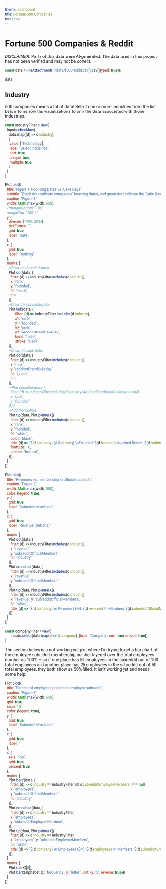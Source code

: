 ```yaml
---
theme: dashboard
title: Fortune 500 Companies
toc: false
---
```

<script src="https://d3js.org/d3.v4.js"></script>
<style>
      * {
            font-family: Roboto;
      }
     p, h1, h2, h3, h4, h5, h6 {
          max-width: 100%;
     }
     button, input, textarea {
          accent-color: green;
     }
</style>
      
# Fortune 500 Companies & Reddit
<span style="text-transform: uppercase; font-style:italic">Disclaimer:</span> Parts of this data were AI-generated. The data used in this project has not been verified and may not be correct.

```js
const data = FileAttachment("./data/f500reddit.csv").csv({typed: true});
```

```js
data
```

## Industry
500 companies means a lot of data! Select one or more industries from the list below to narrow the visualizations to only the data associated with those industries.
```js
const industryFilter = view(
  Inputs.checkbox(
    data.map((d) => d.industry),
    {
     value: ["Technology"],
     label: "Select industries",
     sort: true,
     unique: true,
     multiple: true,
    }
  )
)
```

```js
Plot.plot({
  title: "Figure 1: Founding Dates vs. Cake Days",
  subtitle: "Black dots indicate companies' founding dates, and green dots indicate the 'Cake Day' for the company's brand ambassador's Reddit account (that is, the date the account was created). Black dots without a connected green dot indicate that the company has no Reddit ambassador account. Hover over a dot to show the company info!",
  caption: "Figure 1",
  width: Math.max(width, 550),
  /*marginBottom: "100",
  marginTop: "100",*/
  y: {
    domain: [1780, 2030],
    tickFormat: "",
    grid: true,
    label: "Date",
  },
  x: {
    grid: true,
    label: "Ranking"
  },
  marks: [
    //Draw the founded dates
    Plot.dot(data, {
      filter: (d) => industryFilter.includes(d.industry),
      x: "rank",
      y: "founded",
      fill: "black",
      r: 4
    }),
    //Draw the connecting line
    Plot.link(data, {
           filter: (d) => industryFilter.includes(d.industry),
           x1: "rank",
           y1: "founded",
           x2: "rank",
           y2: "redditorBrandCakeday",
           bend: "false",
           stroke: "black",
    }),
    //Draw the cake dates
    Plot.dot(data, {
      filter: (d) => industryFilter.includes(d.industry),
      x: "rank",
      y: "redditorBrandCakeday",
      fill: "green",
      r: 4
    }),
    /*Plot.crosshair(data, {
      filter: (d) => industryFilter.includes(d.industry) && d.redditorBrandCakeday !== null,
      x: "rank",
      y: "founded"
    }),*/
    //Add the tooltips
    Plot.tip(data, Plot.pointerX({
      filter: (d) => industryFilter.includes(d.industry),
      x: "rank",
      y: "founded",
      fill: "white",
      color: "black",
      title: (d) => `${d.company} (# ${d.rank}) \nFounded: ${d.founded} \nJoined Reddit: ${d.redditorBrandCakeday}`,
      fontSize: 16,
      anchor: "bottom",
    }))
  ]
})
```

```js
Plot.plot({
  title: "Revenues vs. membership in official subreddit",
  caption: "Figure 2",
  width: Math.max(width, 550),
  color: {legend: true},
  y: {
    grid: true,
    label: "Subreddit Members",
  },
  x: {
    grid: true,
    label: "Revenue (millions)"
  },
  marks: [
    Plot.dot(data, {
      filter: (d) => industryFilter.includes(d.industry),
      x: "revenue",
      y: "subredditOfficialMembers",
      fill: "industry"
    }),
    Plot.crosshair(data, {
      filter: (d) => industryFilter.includes(d.industry),
      x: "revenue",
      y: "subredditOfficialMembers",
    }),
    Plot.tip(data, Plot.pointerX({
      filter: (d) => industryFilter.includes(d.industry),
      x: "revenue", y: "subredditOfficialMembers",
      fill: "white",
      title: (d) => `${d.company} \n Revenue ($M): ${d.revenue} \n Members: ${d.subredditOfficialMembers}`
    }))
  ]
})
```

```js
const companyFilter = view(
      Inputs.select(data.map(d => d.company), {label: "Company", sort: true, unique: true})
)
```

The section below is a not-working-yet plot where I'm trying to get a bar chart of the employee subreddit membership number layered over the total employees number as 100% — so if one place has 50 employees in the subreddit out of 100 total employees and another place has 25 employees in the subreddit out of 50 total employees, they both show as 50% filled. It isn't working yet and needs some help. 

```js
Plot.plot({
  title: "Percent of employees present in employee subreddit",
  caption: "Figure 3",
  width: Math.max(width, 550),
  grid: true,
  inset: 10,
  color: {legend: true},
  y: {
    grid: true,
    label: "Subreddit Members",
  },
  x: {
    grid: true,
    label: ""
  },
  x: {
    axis: "top",
    grid: true,
    percent: true
  },
  marks: [
    Plot.barY(data, {
      filter: (d) => d.industry == industryFilter && d.subredditEmployeeMembers !=== null,
      x: "employees",
      y: "subredditOfficialMembers",
      fill: "industry"
    }),
    Plot.crosshair(data, {
      filter: (d) => d.industry == industryFilter,
      x: "employees",
      y: "subredditEmployeeMembers",
    }),
    Plot.tip(data, Plot.pointerX({
      filter: (d) => d.industry == industryFilter,
      x: "employees", y: "subredditEmployeeMembers",
      fill: "white",
      title: (d) => `${d.company} \n Employees ($M): ${d.employees} \n Members: ${d.subredditEmployeeMembers}`
    }))
  ]
  marks: [
    Plot.ruleX([0]),
    Plot.barX(alphabet, {x: "frequency", y: "letter", sort: {y: "x", reverse: true}})
  ]
})
```

<!-- ```js
Plot.plot({
  title: "Revenue change vs. ranking change, organized by industry",
  caption: "Figure 0",
  width: Math.max(width, 550),
  grid: true,
  inset: 10,
  color: {legend: true},
  marks: [
    Plot.frame(),
    Plot.dot(data, {
      filter: (d) => d.industry == industryFilter,
      x: "revenueChange",
      y: "rankChange",
      stroke: "industry"})
  ]
})
``` -->
